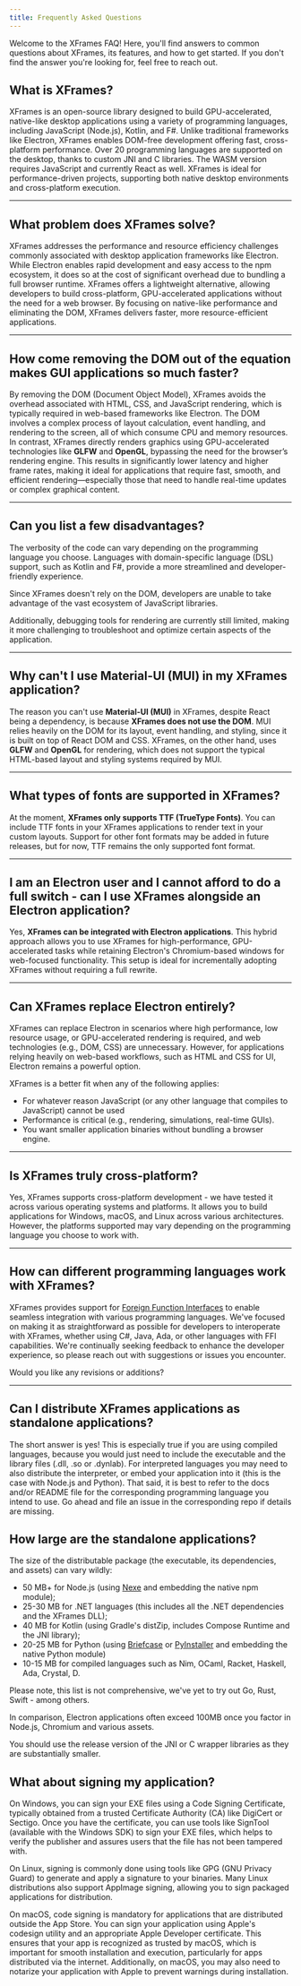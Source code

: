 ```yaml
---
title: Frequently Asked Questions
---
```


Welcome to the XFrames FAQ! Here, you'll find answers to common questions about XFrames, its features, and how to get started. If you don't find the answer you're looking for, feel free to reach out.

## What is XFrames?

XFrames is an open-source library designed to build GPU-accelerated, native-like desktop applications using a variety of programming languages, including JavaScript (Node.js), Kotlin, and F#. Unlike traditional frameworks like Electron, XFrames enables DOM-free development offering fast, cross-platform performance. Over 20 programming languages are supported on the desktop, thanks to custom JNI and C libraries. The WASM version requires JavaScript and currently React as well. XFrames is ideal for performance-driven projects, supporting both native desktop environments and cross-platform execution.

---

## What problem does XFrames solve?

XFrames addresses the performance and resource efficiency challenges commonly associated with desktop application frameworks like Electron. While Electron enables rapid development and easy access to the npm ecosystem, it does so at the cost of significant overhead due to bundling a full browser runtime. XFrames offers a lightweight alternative, allowing developers to build cross-platform, GPU-accelerated applications without the need for a web browser. By focusing on native-like performance and eliminating the DOM, XFrames delivers faster, more resource-efficient applications.

---

## How come removing the DOM out of the equation makes GUI applications so much faster?

By removing the DOM (Document Object Model), XFrames avoids the overhead associated with HTML, CSS, and JavaScript rendering, which is typically required in web-based frameworks like Electron. The DOM involves a complex process of layout calculation, event handling, and rendering to the screen, all of which consume CPU and memory resources. In contrast, XFrames directly renders graphics using GPU-accelerated technologies like **GLFW** and **OpenGL**, bypassing the need for the browser’s rendering engine. This results in significantly lower latency and higher frame rates, making it ideal for applications that require fast, smooth, and efficient rendering—especially those that need to handle real-time updates or complex graphical content.

---

## Can you list a few disadvantages?

The verbosity of the code can vary depending on the programming language you choose. Languages with domain-specific language (DSL) support, such as Kotlin and F#, provide a more streamlined and developer-friendly experience.

Since XFrames doesn't rely on the DOM, developers are unable to take advantage of the vast ecosystem of JavaScript libraries.

Additionally, debugging tools for rendering are currently still limited, making it more challenging to troubleshoot and optimize certain aspects of the application.

---

## Why can't I use Material-UI (MUI) in my XFrames application?

The reason you can't use **Material-UI (MUI)** in XFrames, despite React being a dependency, is because **XFrames does not use the DOM**. MUI relies heavily on the DOM for its layout, event handling, and styling, since it is built on top of React DOM and CSS. XFrames, on the other hand, uses **GLFW** and **OpenGL** for rendering, which does not support the typical HTML-based layout and styling systems required by MUI.

---

## What types of fonts are supported in XFrames?

At the moment, **XFrames only supports TTF (TrueType Fonts)**. You can include TTF fonts in your XFrames applications to render text in your custom layouts. Support for other font formats may be added in future releases, but for now, TTF remains the only supported font format.

---

## I am an Electron user and I cannot afford to do a full switch - can I use XFrames alongside an Electron application?

Yes, **XFrames can be integrated with Electron applications**. This hybrid approach allows you to use XFrames for high-performance, GPU-accelerated tasks while retaining Electron's Chromium-based windows for web-focused functionality. This setup is ideal for incrementally adopting XFrames without requiring a full rewrite.

---

## Can XFrames replace Electron entirely?

XFrames can replace Electron in scenarios where high performance, low resource usage, or GPU-accelerated rendering is required, and web technologies (e.g., DOM, CSS) are unnecessary. However, for applications relying heavily on web-based workflows, such as HTML and CSS for UI, Electron remains a powerful option.

XFrames is a better fit when any of the following applies:

- For whatever reason JavaScript (or any other language that compiles to JavaScript) cannot be used
- Performance is critical (e.g., rendering, simulations, real-time GUIs).
- You want smaller application binaries without bundling a browser engine.

---

## Is XFrames truly cross-platform?

Yes, XFrames supports cross-platform development - we have tested it across various operating systems and platforms. It allows you to build applications for Windows, macOS, and Linux across various architectures. However, the platforms supported may vary depending on the programming language you choose to work with.

---

## How can different programming languages work with XFrames?

XFrames provides support for [Foreign Function Interfaces](https://en.m.wikipedia.org/wiki/Foreign_function_interface) to enable seamless integration with various programming languages. We've focused on making it as straightforward as possible for developers to interoperate with XFrames, whether using C#, Java, Ada, or other languages with FFI capabilities. We're continually seeking feedback to enhance the developer experience, so please reach out with suggestions or issues you encounter.

Would you like any revisions or additions? 

---

## Can I distribute XFrames applications as standalone applications?

The short answer is yes! This is especially true if you are using compiled languages, because you would just need to include the executable and the library files (.dll, .so or .dynlab).
For interpreted languages you may need to also distribute the interpreter, or embed your application into it (this is the case with Node.js and Python).
That said, it is best to refer to the docs and/or README file for the corresponding programming language you intend to use. Go ahead and file an issue in the corresponding repo if details are missing.

## How large are the standalone applications?

The size of the distributable package (the executable, its dependencies, and assets) can vary wildly:

- 50 MB+ for Node.js (using [Nexe](https://github.com/nexe/nexe) and embedding the native npm module);
- 25-30 MB for .NET languages (this includes all the .NET dependencies and the XFrames DLL);
- 40 MB for Kotlin (using Gradle's distZip, includes Compose Runtime and the JNI library);
- 20-25 MB for Python (using [Briefcase](https://github.com/beeware/briefcase) or [PyInstaller](https://pyinstaller.org/en/stable/) and embedding the native Python module)
- 10-15 MB for compiled languages such as Nim, OCaml, Racket, Haskell, Ada, Crystal, D.

Please note, this list is not comprehensive, we've yet to try out Go, Rust, Swift - among others.

In comparison, Electron applications often exceed 100MB once you factor in Node.js, Chromium and various assets.

You should use the release version of the JNI or C wrapper libraries as they are substantially smaller.

## What about signing my application?

On Windows, you can sign your EXE files using a Code Signing Certificate, typically obtained from a trusted Certificate Authority (CA) like DigiCert or Sectigo. Once you have the certificate, you can use tools like SignTool (available with the Windows SDK) to sign your EXE files, which helps to verify the publisher and assures users that the file has not been tampered with.

On Linux, signing is commonly done using tools like GPG (GNU Privacy Guard) to generate and apply a signature to your binaries. Many Linux distributions also support AppImage signing, allowing you to sign packaged applications for distribution.

On macOS, code signing is mandatory for applications that are distributed outside the App Store. You can sign your application using Apple's codesign utility and an appropriate Apple Developer certificate. This ensures that your app is recognized as trusted by macOS, which is important for smooth installation and execution, particularly for apps distributed via the internet. Additionally, on macOS, you may also need to notarize your application with Apple to prevent warnings during installation.
